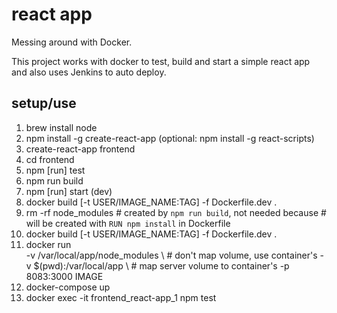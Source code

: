 # react app 

Messing around with Docker.

This project works with docker to test, build and start a simple react app and
also uses Jenkins to auto deploy.

## setup/use
 1. brew install node
 2. npm install -g create-react-app
    (optional: npm install -g react-scripts)
 3. create-react-app frontend
 4. cd frontend
 5. npm [run] test
 6. npm run build
 7. npm [run] start (dev)
 8. docker build [-t USER/IMAGE_NAME:TAG] -f Dockerfile.dev .
 9. rm -rf node_modules  # created by `npm run build`, not needed because
                         # will be created with `RUN npm install` in Dockerfile
10. docker build [-t USER/IMAGE_NAME:TAG] -f Dockerfile.dev .
11. docker run \
       -v /var/local/app/node_modules \  # don't map volume, use container's
       -v $(pwd):/var/local/app \        # map server volume to container's
       -p 8083:3000 IMAGE
12. docker-compose up
13. docker exec -it frontend_react-app_1 npm test

